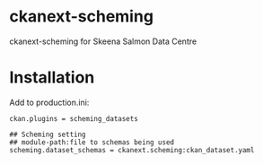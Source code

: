 ckanext-scheming
================

ckanext-scheming for Skeena Salmon Data Centre

Installation
================

Add to production.ini:

    ckan.plugins = scheming_datasets
    
    ## Scheming setting                                                       
    ## module-path:file to schemas being used                                
    scheming.dataset_schemas = ckanext.scheming:ckan_dataset.yaml




